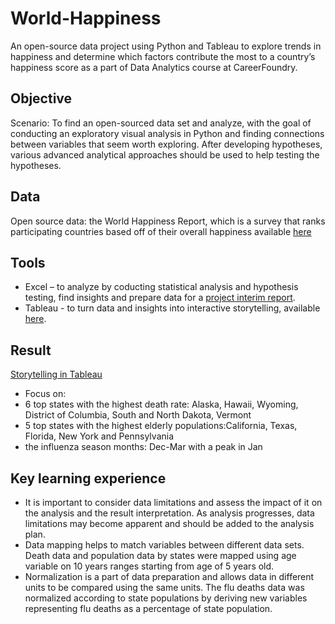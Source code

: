 # World-Happiness

An open-source data project using Python and Tableau to explore trends in happiness and determine which factors contribute the most to a country’s happiness score as a part of Data Analytics course at CareerFoundry.

## Objective
Scenario: To find an open-sourced data set and analyze, with the goal of conducting an exploratory visual analysis in Python and finding connections between variables that seem worth exploring. After developing hypotheses, various advanced analytical approaches should be used to help testing the hypotheses.

## Data 
Open source data: the World Happiness Report, which is a survey that ranks participating countries based off of their overall happiness available [here](https://www.kaggle.com/datasets/mathurinache/world-happiness-report)

## Tools
- Excel – to analyze by coducting statistical analysis and hypothesis testing, find insights and prepare data for a [project interim report](https://github.com/Smologonova/Flu-Season_Analysis/blob/main/Interim%20report_Flu%20Season.pdf).
- Tableau - to turn data and insights into interactive storytelling, available [here](https://public.tableau.com/app/profile/iryna.smologonova/viz/Preparingforinfluenzaseason/PreparationtoupcominginfluenzaseasonintheUS).

## Result 
[Storytelling in Tableau](https://public.tableau.com/app/profile/iryna.smologonova/viz/Preparingforinfluenzaseason/PreparationtoupcominginfluenzaseasonintheUS?publish=yes)
- Focus on:
- 6 top states with the highest death rate: Alaska, Hawaii, Wyoming, District of Columbia, South and North Dakota, Vermont
- 5 top states with the highest elderly populations:California, Texas, Florida, New York and  Pennsylvania
- the influenza season months: Dec-Mar with a peak in Jan

## Key learning experience
- It is important to consider data limitations and assess the impact of it on the analysis and the result interpretation. As analysis progresses, data limitations may become apparent and should be added to the analysis plan.
- Data mapping helps to match variables between different data sets. Death data and population data by states were mapped using age variable on 10 years ranges starting from age of 5 years old.
- Normalization is a part of data preparation and allows data in different units to be compared using the same units. The flu deaths data was normalized according to state populations by deriving new variables representing flu deaths as a percentage of state population.
